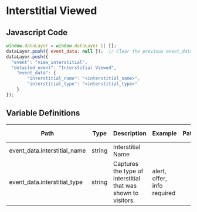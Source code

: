 # Interstitial Viewed

### 

## Javascript Code
```js
window.dataLayer = window.dataLayer || [];
dataLayer.push({ event_data: null });  // Clear the previous event_data object.
dataLayer.push({
  "event": "view_interstitial",
  "detailed_event": "Interstitial Viewed",
    "event_data": {
        "interstitial_name": "<interstitial_name>",
        "interstitial_type": "<interstitial_type>"
    }
});
```

## Variable Definitions

|Path|Type|Description|Example|Pattern|Min Length|Max Length|Minimum|Maximum|Multiple Of|
| --- | --- | --- | --- | --- | --- | --- | --- | --- | --- |
|event_data.interstitial_name|string|Interstitial Name||||||||
|event_data.interstitial_type|string|Captures the type of interstitial that was shown to visitors.|alert, offer, info required|||||||




